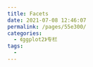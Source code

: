 ```yaml
---
title: Facets
date: 2021-07-08 12:46:07
permalink: /pages/55e300/
categories:
  - 《ggplot2》专栏
tags:
  - 
---
```

